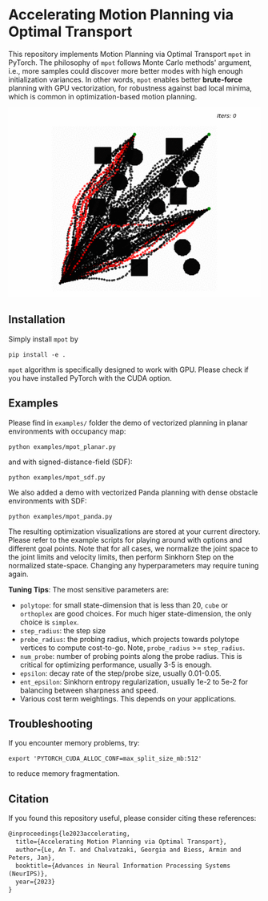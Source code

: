 # Accelerating Motion Planning via Optimal Transport

This repository implements Motion Planning via Optimal Transport `mpot` in PyTorch. 
The philosophy of `mpot` follows Monte Carlo methods' argument, i.e., more samples could discover more better modes with high enough initialization variances.
In other words, `mpot` enables better **brute-force** planning with GPU vectorization, for robustness against bad local minima, which is common in optimization-based motion planning.

![Point-mass with three goals](demos/planar.gif)

## Installation

Simply install `mpot` by

```azure
pip install -e .
```

`mpot` algorithm is specifically designed to work with GPU. Please check if you have installed PyTorch with the CUDA option. 

## Examples

Please find in `examples/` folder the demo of vectorized planning in planar environments with occupancy map:

```azure
python examples/mpot_planar.py
```

and with signed-distance-field (SDF):

```azure
python examples/mpot_sdf.py
```

We also added a demo with vectorized Panda planning with dense obstacle environments with SDF:

```azure
python examples/mpot_panda.py
```

The resulting optimization visualizations are stored at your current directory.
Please refer to the example scripts for playing around with options and different goal points. Note that for all cases, we normalize the joint space to the joint limits and velocity limits, then perform Sinkhorn Step on the normalized state-space. Changing any hyperparameters may require tuning again.

**Tuning Tips**: The most sensitive parameters are:

- `polytope`: for small state-dimension that is less than 20, `cube` or `orthoplex` are good choices. For much higer state-dimension, the only choice is `simplex`.
- `step_radius`: the step size
- `probe_radius`: the probing radius, which projects towards polytope vertices to compute cost-to-go. Note, `probe_radius` >= `step_radius`.
- `num_probe`: number of probing points along the probe radius. This is critical for optimizing performance, usually 3-5 is enough.
- `epsilon`: decay rate of the step/probe size, usually 0.01-0.05.
- `ent_epsilon`: Sinkhorn entropy regularization, usually 1e-2 to 5e-2 for balancing between sharpness and speed.
- Various cost term weightings. This depends on your applications.

## Troubleshooting

If you encounter memory problems, try:

```azure
export 'PYTORCH_CUDA_ALLOC_CONF=max_split_size_mb:512'
```

to reduce memory fragmentation.

## Citation

If you found this repository useful, please consider citing these references:

```azure
@inproceedings{le2023accelerating,
  title={Accelerating Motion Planning via Optimal Transport},
  author={Le, An T. and Chalvatzaki, Georgia and Biess, Armin and Peters, Jan},
  booktitle={Advances in Neural Information Processing Systems (NeurIPS)},
  year={2023}
}
